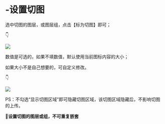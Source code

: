 # -设置切图

选中切图的图层，或图层组，点击【标为切图】即可；

👇 

![](https://images-cdn.shimo.im/BtadQ5rnIkgUKs12/5.gif)

数值是可选的，如果不填数值，默认使用当前图标内容的大小； 

如果大小不是自己想要的，可自定义修改。 

👇

![](https://images-cdn.shimo.im/6FHhfrORnFErROHH/6.png!thumbnail)

PS：不勾选“显示切图区域”即可隐藏切图区域，该切图区域隐藏后，不影响切图的上传。 

**💌设置切图的图层或组，不可重复嵌套**


